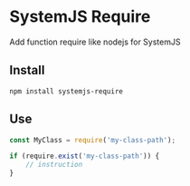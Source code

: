 # SystemJS Require

Add function require like nodejs for SystemJS


## Install
```
npm install systemjs-require
```

## Use

```javascript
const MyClass = require('my-class-path');

if (require.exist('my-class-path')) {
	// instruction
}

```
